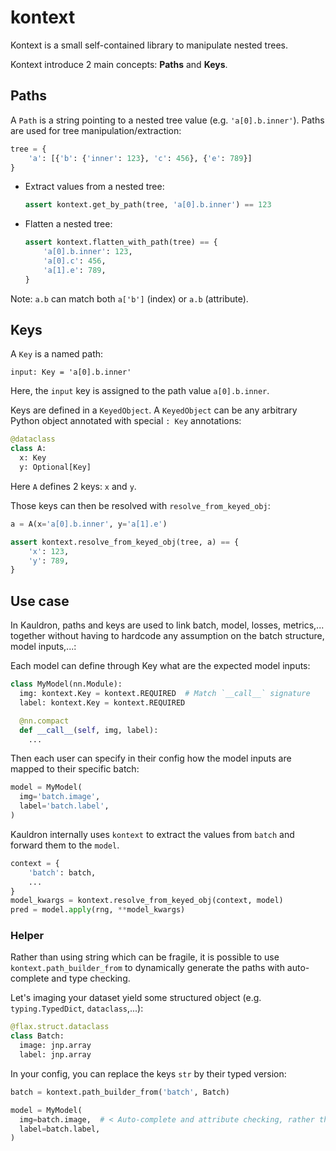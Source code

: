 # kontext

Kontext is a small self-contained library to manipulate nested trees.

Kontext introduce 2 main concepts: **Paths** and **Keys**.

## Paths

A `Path` is a string pointing to a nested tree value (e.g. `'a[0].b.inner'`).
Paths are used for tree manipulation/extraction:

```python
tree = {
    'a': [{'b': {'inner': 123}, 'c': 456}, {'e': 789}]
}
```

*   Extract values from a nested tree:

    ```python
    assert kontext.get_by_path(tree, 'a[0].b.inner') == 123
    ```

*   Flatten a nested tree:

    ```python
    assert kontext.flatten_with_path(tree) == {
        'a[0].b.inner': 123,
        'a[0].c': 456,
        'a[1].e': 789,
    }
    ```

Note: `a.b` can match both `a['b']` (index) or `a.b` (attribute).

## Keys

A `Key` is a named path:

```
input: Key = 'a[0].b.inner'
```

Here, the `input` key is assigned to the path value `a[0].b.inner`.

Keys are defined in a `KeyedObject`. A `KeyedObject` can be any arbitrary
Python object annotated with special `: Key` annotations:


```python
@dataclass
class A:
  x: Key
  y: Optional[Key]
```

Here `A` defines 2 keys: `x` and `y`.

Those keys can then be resolved with `resolve_from_keyed_obj`:

```python
a = A(x='a[0].b.inner', y='a[1].e')

assert kontext.resolve_from_keyed_obj(tree, a) == {
    'x': 123,
    'y': 789,
}
```

## Use case

In Kauldron, paths and keys are used to link batch, model, losses, metrics,...
together without having to hardcode any assumption on the batch structure,
model inputs,...:

Each model can define through Key what are the expected model inputs:

```python
class MyModel(nn.Module):
  img: kontext.Key = kontext.REQUIRED  # Match `__call__` signature
  label: kontext.Key = kontext.REQUIRED

  @nn.compact
  def __call__(self, img, label):
    ...
```

Then each user can specify in their config how the model inputs are mapped
to their specific batch:

```python
model = MyModel(
  img='batch.image',
  label='batch.label',
)
```

Kauldron internally uses `kontext` to extract the values from `batch` and
forward them to the `model`.

```python
context = {
    'batch': batch,
    ...
}
model_kwargs = kontext.resolve_from_keyed_obj(context, model)
pred = model.apply(rng, **model_kwargs)
```

### Helper

Rather than using string which can be fragile, it is possible to use
`kontext.path_builder_from` to dynamically generate the paths with auto-complete
and type checking.

Let's imaging your dataset yield some structured object (e.g.
`typing.TypedDict`, `dataclass`,...):

```python
@flax.struct.dataclass
class Batch:
  image: jnp.array
  label: jnp.array
```

In your config, you can replace the keys `str` by their typed version:

```python
batch = kontext.path_builder_from('batch', Batch)

model = MyModel(
  img=batch.image,  # < Auto-complete and attribute checking, rather than `str`
  label=batch.label,
)
```